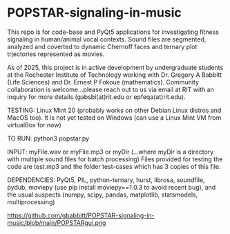 # POPSTAR-signaling-in-music

This repo is for code-base and PyQt5 applications for investigating fitness signaling in human/animal vocal contexts.  Sound files are segmented, analyzed and coverted to dynamic Chernoff faces and ternary plot trjectories represented as movies.

As of 2025, this project is in active development by undergraduate students at the Rochester Institute of Technology working with Dr. Gregory A Babbitt (Life Sciences) and Dr. Ernest P Fokoue (mathematics). Community collaboration is welcome...please reach out to us via email at RIT with an inquiry for more details (gabsbi(at)rit.edu or epfeqa(at)rit.edu).

TESTING: Linux Mint 20 (probably works on other Debian Linux distros and MacOS too).  It is not yet tested on Windows (can use a Linux Mint VM from virtualBox for now)

TO RUN: python3 popstar.py 

INPUT: myFile.wav or myFile.mp3 or myDir (...where myDir is a directory with multiple sound files for batch processing) Files provided for testing the code are test.mp3 and the folder test-cases which has 3 copies of this file. 

DEPENDENCIES: PyQt5, PIL, python-ternary, hurst, librosa, soundfile, pydub, moviepy (use pip install moviepy==1.0.3 to avoid recent bug), and the usual suspects (numpy, scipy, pandas, matplotlib, statsmodels, multiprocessing)

https://github.com/gbabbitt/POPSTAR-signaling-in-music/blob/main/POPSTARgui.png



